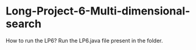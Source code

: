 # Long-Project-6-Multi-dimensional-search
How to run the LP6?
Run the LP6.java file present in the folder.
